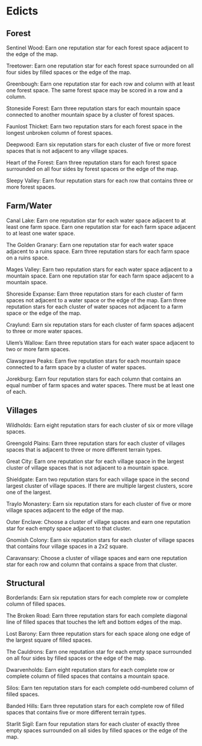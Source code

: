 # Edicts

## Forest

Sentinel Wood:
Earn one reputation star for each forest space adjacent to the edge of the map.

Treetower:
Earn one reputation star for each forest space surrounded on all four sides by filled spaces or the edge of the map.

Greenbough:
Earn one reputation star for each row and column with at least one forest space. The same forest space may be scored in a row and a column.

Stoneside Forest:
Earn three reputation stars for each mountain space connected to another mountain space by a cluster of forest spaces.

Faunlost Thicket:
Earn two reputation stars for each forest space in the longest unbroken column of forest spaces.

Deepwood:
Earn six reputation stars for each cluster of five or more forest spaces that is not adjacent to any village spaces.

Heart of the Forest:
Earn three reputation stars for each forest space surrounded on all four sides by forest spaces or the edge of the map.

Sleepy Valley:
Earn four reputation stars for each row that contains three or more forest spaces.

## Farm/Water

Canal Lake:
Earn one reputation star for each water space adjacent to at least one farm space.
Earn one reputation star for each farm space adjacent to at least one water space.

The Golden Granary:
Earn one reputation star for each water space adjacent to a ruins space.
Earn three reputation stars for each farm space on a ruins space.

Mages Valley:
Earn two reputation stars for each water space adjacent to a mountain space.
Earn one reputation star for each farm space adjacent to a mountain space.

Shoreside Expanse:
Earn three reputation stars for each cluster of farm spaces not adjacent to a water space or the edge of the map.
Earn three reputation stars for each cluster of water spaces not adjacent to a farm space or the edge of the map.

Craylund:
Earn six reputation stars for each cluster of farm spaces adjacent to three or more water spaces.

Ulem’s Wallow:
Earn three reputation stars for each water space adjacent to two or more farm spaces.

Clawsgrave Peaks:
Earn five reputation stars for each mountain space connected to a farm space by a cluster of water spaces.

Jorekburg:
Earn four reputation stars for each column that contains an equal number of farm spaces and water spaces. There must be at least one of each.

## Villages

Wildholds:
Earn eight reputation stars for each cluster of six or more village spaces.

Greengold Plains:
Earn three reputation stars for each cluster of villages spaces that is adjacent to three or more different terrain types.

Great City:
Earn one reputation star for each village space in the largest cluster of village spaces that is not adjacent to a mountain space.

Shieldgate:
Earn two reputation stars for each village space in the second largest cluster of village spaces. If there are multiple largest clusters, score one of the largest.

Traylo Monastery:
Earn six reputation stars for each cluster of five or more village spaces adjacent to the edge of the map.

Outer Enclave:
Choose a cluster of village spaces and earn one reputation star for each empty space adjacent to that cluster.

Gnomish Colony:
Earn six reputation stars for each cluster of village spaces that contains four village spaces in a 2x2 square.

Caravansary:
Choose a cluster of village spaces and earn one reputation star for each row and column that contains a space from that cluster.

## Structural

Borderlands:
Earn six reputation stars for each complete row or complete column of filled spaces.

The Broken Road:
Earn three reputation stars for each complete diagonal line of filled spaces that touches the left and bottom edges of the map.

Lost Barony:
Earn three reputation stars for each space along one edge of the largest square of filled spaces.

The Cauldrons:
Earn one reputation star for each empty space surrounded on all four sides by filled spaces or the edge of the map.

Dwarvenholds:
Earn eight reputation stars for each complete row or complete column of filled spaces that contains a mountain space.

Silos:
Earn ten reputation stars for each complete odd-numbered column of filled spaces.

Banded Hills:
Earn three reputation stars for each complete row of filled spaces that contains five or more different terrain types.

Starlit Sigil:
Earn four reputation stars for each cluster of exactly three empty spaces surrounded on all sides by filled spaces or the edge of the map.

